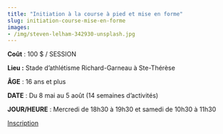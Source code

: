 ```yaml
---
title: "Initiation à la course à pied et mise en forme"
slug: initiation-course-mise-en-forme
images:
- /img/steven-lelham-342930-unsplash.jpg
---
```


**Coût** : 100 $ / SESSION

**Lieu :** Stade d’athlétisme Richard-Garneau à Ste-Thérèse

**ÂGE** : 16 ans et plus

**DATE** : Du 8 mai au 5 août (14 semaines d’activités)

**JOUR/HEURE** : Mercredi de 18h30 à 19h30 et samedi de 10h30 à 11h30

<a href="https://activites.corsaire-chaparral.org/e/1/initiation-a-la-course-a-pied-et-mise-en-forme" class="btn btn-primary">Inscription <span class="icon icon-angle-right"></span></a>